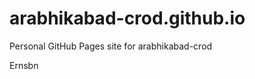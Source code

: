 # arabhikabad-crod.github.io
Personal GitHub Pages site for arabhikabad-crod

































































Ernsbn
